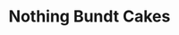 ---
title: "Nothing Bundt Cakes"
url: /houston/nothing-bundt-cakes-north-shepherd-drive/
shop: Konditorei
---